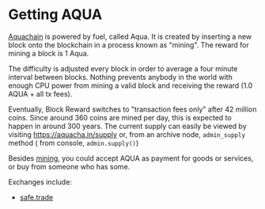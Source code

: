 # Getting AQUA

[Aquachain](Basics) is powered by fuel, called Aqua. It is created by inserting a new block onto the blockchain in a process known as "mining". 
The reward for mining a block is 1 Aqua. 

The difficulty is adjusted every block in order to average a four minute interval between blocks. 
Nothing prevents anybody in the world with enough CPU power from mining a valid block and receiving the reward (1.0 AQUA + all tx fees). 

Eventually, Block Reward switches to "transaction fees only" after 42 million coins. Since around 360 coins are mined per day, this is expected to happen in around 300 years. The current supply can easily be viewed by visiting https://aquacha.in/supply or, from an archive node, `admin_supply` method ( from console, `admin.supply()`)

Besides [mining](https://aquacha.in/status/miners), you could accept AQUA as payment for goods or services, or buy from someone who has some.

Exchanges include:

  * [safe.trade](https://safe.trade/trading/aquabtc?aqua)

